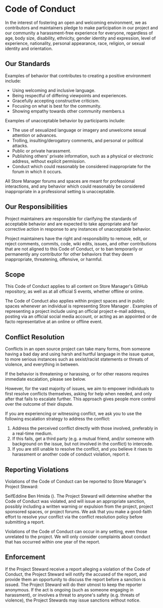 # Code of Conduct

In the interest of fostering an open and welcoming environment, we as contributors and maintainers pledge to make participation in our project and our community a harassment-free experience for everyone, regardless of age, body size, disability, ethnicity, gender identity and expression, level of experience, nationality, personal appearance, race, religion, or sexual identity and orientation.

## Our Standards

Examples of behavior that contributes to creating a positive environment include:

- Using welcoming and inclusive language.
- Being respectful of differing viewpoints and experiences.
- Gracefully accepting constructive criticism.
- Focusing on what is best for the community.
- Showing empathy towards other community members.s

Examples of unacceptable behavior by participants include:

- The use of sexualized language or imagery and unwelcome sexual attention or advances.
- Trolling, insulting/derogatory comments, and personal or political attacks.
- Public or private harassment.
- Publishing others' private information, such as a physical or electronic address, without explicit permission.
- Conduct which could reasonably be considered inappropriate for the forum in which it occurs.

All Store Manager forums and spaces are meant for professional interactions, and any behavior which could reasonably be considered inappropriate in a professional setting is unacceptable.

## Our Responsibilities

Project maintainers are responsible for clarifying the standards of acceptable behavior and are expected to take appropriate and fair corrective action in response to any instances of unacceptable behavior.

Project maintainers have the right and responsibility to remove, edit, or reject comments, commits, code, wiki edits, issues, and other contributions that are not aligned to this Code of Conduct, or to ban temporarily or permanently any contributor for other behaviors that they deem inappropriate, threatening, offensive, or harmful.

## Scope

This Code of Conduct applies to all content on Store Manager's GitHub repository, as well as at all official S events, whether offline or online.

The Code of Conduct also applies within project spaces and in public spaces whenever an individual is representing Store Manager . Examples of representing a project  include using an official project e-mail address, posting via an official social media account, or acting as an appointed or de facto representative at an online or offline event.

## Conflict Resolution

Conflicts in an open source project can take many forms, from someone having a bad day and using harsh and hurtful language in the issue queue, to more serious instances such as sexist/racist statements or threats of violence, and everything in between.

If the behavior is threatening or harassing, or for other reasons requires immediate escalation, please see below.

However, for the vast majority of issues, we aim to empower individuals to first resolve conflicts themselves, asking for help when needed, and only after that fails to escalate further. This approach gives people more control over the outcome of their dispute.

If you are experiencing or witnessing conflict, we ask you to use the following escalation strategy to address the conflict:

1. Address the perceived conflict directly with those involved, preferably in a real-time medium.
2. If this fails, get a third party (e.g. a mutual friend, and/or someone with background on the issue, but not involved in the conflict) to intercede.
3. If you are still unable to resolve the conflict, and you believe it rises to harassment or another code of conduct violation, report it.

## Reporting Violations

Violations of the Code of Conduct can be reported to Store Manager's Project Steward:

 SeifEddine Ben Hmida ([](seifeddine.benhmida@medtech.tn)). The Project Steward will determine whether the Code of Conduct was violated, and will issue an appropriate sanction, possibly including a written warning or expulsion from the project, project sponsored spaces, or project forums. We ask that you make a good-faith effort to resolve your conflict via the conflict resolution policy before submitting a report.

Violations of the Code of Conduct can occur in any setting, even those unrelated to the project. We will only consider complaints about conduct that has occurred within one year of the report.

## Enforcement

If the Project Steward receive a report alleging a violation of the Code of Conduct, the Project Steward will notify the accused of the report, and provide them an opportunity to discuss the report before a sanction is issued. The Project Steward will do their utmost to keep the reporter anonymous. If the act is ongoing (such as someone engaging in harassment), or involves a threat to anyone's safety (e.g. threats of violence), the Project Stewards may issue sanctions without notice.
